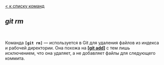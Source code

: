 [< к списку команд](./basic%20commands.md)

## *git rm*

<br/>

Команда **`[git rm]`** — используется в Git для удаления файлов из индекса и рабочей директории. Она похожа на **[[git add](./add.md)]** с тем лишь исключением, что она удаляет, а не добавляет файлы для следующего коммита.